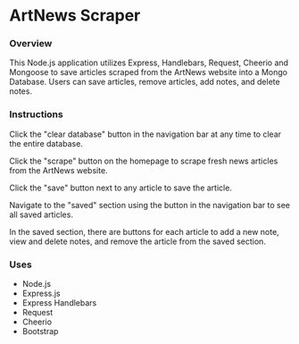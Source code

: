 # ArtNews Scraper

### Overview
This Node.js application utilizes Express, Handlebars, Request, Cheerio and Mongoose to save articles scraped from the ArtNews website into a Mongo Database. Users can save articles, remove articles, add notes, and delete notes. 

### Instructions
Click the "clear database" button in the navigation bar at any time to clear the entire database.

Click the "scrape" button on the homepage to scrape fresh news articles from the ArtNews website.

Click the "save" button next to any article to save the article.

Navigate to the "saved" section using the button in the navigation bar to see all saved articles.

In the saved section, there are buttons for each article to add a new note, view and delete notes, and remove the article from the saved section. 

### Uses
* Node.js
* Express.js
* Express Handlebars
* Request
* Cheerio
* Bootstrap
